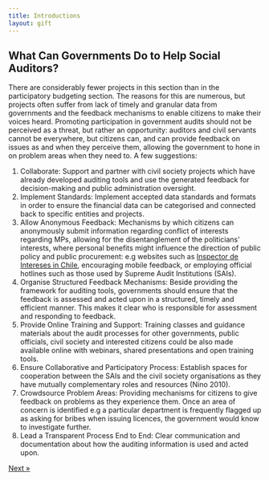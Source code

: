 ```yaml
---
title: Introductions
layout: gift
---
```


## What Can Governments Do to Help Social Auditors?

There are considerably fewer projects in this section than in the participatory budgeting section. The reasons for this are numerous, but projects often suffer from lack of timely and granular data from governments and the feedback mechanisms to enable citizens to make their voices heard. Promoting participation in government audits should not be perceived as a threat, but rather an opportunity: auditors and civil servants cannot be everywhere, but citizens can, and can provide feedback on issues as and when they perceive them, allowing the government to hone in on problem areas when they need to. A few suggestions:

1. Collaborate: Support and partner with civil society projects which have already developed auditing tools and use the generated feedback for decision-making and public administration oversight.
2. Implement Standards: Implement accepted data standards and formats in order to ensure the financial data can be categorised and connected back to specific entities and projects.
3. Allow Anonymous Feedback: Mechanisms by which citizens can anonymously submit information regarding conflict of interests regarding MPs, allowing for the disentanglement of the politicians’ interests, where personal benefits might influence the direction of public policy and public procurement: e.g websites such as [Inspector de Intereses in Chile](http://www.inspectordeintereses.cl/), encouraging mobile feedback, or employing official hotlines such as those used by Supreme Audit Institutions (SAIs). 
4. Organise Structured Feedback Mechanisms: Beside providing the framework for auditing tools, governments should ensure that the feedback is assessed and acted upon in a structured, timely and efficient manner. This makes it clear who is responsible for assessment and responding to feedback.
5. Provide Online Training and Support: Training classes and guidance materials about the audit processes for other governments, public officials, civil society and interested citizens could be also made available online with webinars, shared presentations and open training tools.
6. Ensure Collaborative and Participatory Process: Establish spaces for cooperation between the SAIs and the civil society organisations as they have mutually complementary roles and resources (Nino 2010).
7. Crowdsource Problem Areas: Providing mechanisms for citizens to give feedback on problems as they experience them. Once an area of concern is identified e.g a particular department is  frequently flagged up as asking for bribes when issuing licences, the government would know to investigate further. 
8. Lead a Transparent Process End to End: Clear communication and documentation about how the auditing information is used and acted upon.

<div class="pull-right"><a class="btn btn-default btn-mini" href="chapter8-intro.html">Next &raquo;</a></div>
